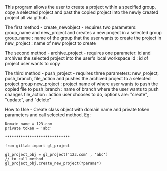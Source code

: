 This program allows the user to create a project within a specified group, copy a selected project and past the copied project into the newly created project all via github.

The first method - create_newobject - requires two parameters: group_name and new_project and creates a new project in a selected group
  group_name : name of the group that the user wants to create the project in
  new_project : name of new project to create

The second method - archive_project - requires one parameter: id and archives the selected project into the user's local workspace
  id : id of project user wants to copy
  
The third method - push_project - requires three parameters: new_project, push_branch, file_action and pushes the archived project to a selected project group
  new_project : project name of where user wants to push the copied file to
  push_branch : name of branch where the user wants to push changes
  file_action : action user chooses to do, options are: "create", "update", and "delete"
  
  How to Use - 
    Create class object with domain name and private token parameters and call selected method.
    Eg:
    
    Domain name = 123.com
    private token = 'abc'
    
    *****************************
    
    from gitlab import gl_project
    
    gl_project_obj = gl_project('123.com' , 'abc')
    // to call method
    gl_project_obj.create_new_project(*params*)
    
  
